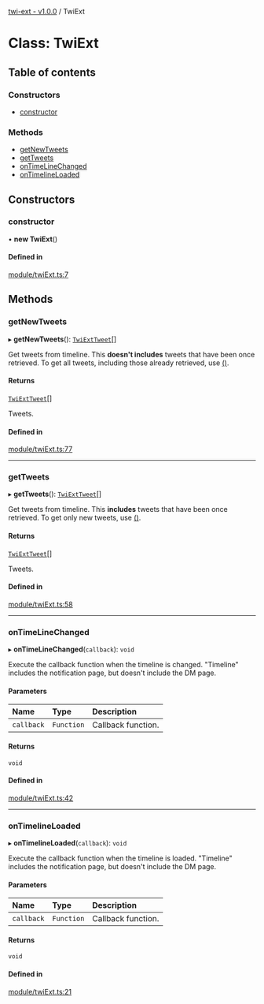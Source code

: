 [twi-ext - v1.0.0](../README.md) / TwiExt

# Class: TwiExt

## Table of contents

### Constructors

- [constructor](TwiExt.md#constructor)

### Methods

- [getNewTweets](TwiExt.md#getnewtweets)
- [getTweets](TwiExt.md#gettweets)
- [onTimeLineChanged](TwiExt.md#ontimelinechanged)
- [onTimelineLoaded](TwiExt.md#ontimelineloaded)

## Constructors

### constructor

• **new TwiExt**()

#### Defined in

[module/twiExt.ts:7](https://github.com/Robot-Inventor/twi-ext/blob/29a0089/src/module/twiExt.ts#L7)

## Methods

### getNewTweets

▸ **getNewTweets**(): [`TwiExtTweet`](TwiExtTweet.md)[]

Get tweets from timeline.
This **doesn't includes** tweets that have been once retrieved.
To get all tweets, including those already retrieved, use [()](TwiExt.md#gettweets).

#### Returns

[`TwiExtTweet`](TwiExtTweet.md)[]

Tweets.

#### Defined in

[module/twiExt.ts:77](https://github.com/Robot-Inventor/twi-ext/blob/29a0089/src/module/twiExt.ts#L77)

___

### getTweets

▸ **getTweets**(): [`TwiExtTweet`](TwiExtTweet.md)[]

Get tweets from timeline.
This **includes** tweets that have been once retrieved.
To get only new tweets, use [()](TwiExt.md#getnewtweets).

#### Returns

[`TwiExtTweet`](TwiExtTweet.md)[]

Tweets.

#### Defined in

[module/twiExt.ts:58](https://github.com/Robot-Inventor/twi-ext/blob/29a0089/src/module/twiExt.ts#L58)

___

### onTimeLineChanged

▸ **onTimeLineChanged**(`callback`): `void`

Execute the callback function when the timeline is changed.
"Timeline" includes the notification page, but doesn't include the DM page.

#### Parameters

| Name | Type | Description |
| :------ | :------ | :------ |
| `callback` | `Function` | Callback function. |

#### Returns

`void`

#### Defined in

[module/twiExt.ts:42](https://github.com/Robot-Inventor/twi-ext/blob/29a0089/src/module/twiExt.ts#L42)

___

### onTimelineLoaded

▸ **onTimelineLoaded**(`callback`): `void`

Execute the callback function when the timeline is loaded.
"Timeline" includes the notification page, but doesn't include the DM page.

#### Parameters

| Name | Type | Description |
| :------ | :------ | :------ |
| `callback` | `Function` | Callback function. |

#### Returns

`void`

#### Defined in

[module/twiExt.ts:21](https://github.com/Robot-Inventor/twi-ext/blob/29a0089/src/module/twiExt.ts#L21)
